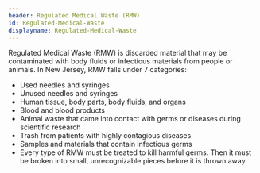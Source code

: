 ```yaml
---
header: Regulated Medical Waste (RMW)
id: Regulated-Medical-Waste
displayname: Regulated-Medical-Waste
---
```

Regulated Medical Waste (RMW) is discarded material that may be contaminated with body fluids or infectious materials from people or animals. In New Jersey, RMW falls under 7 categories:

- Used needles and syringes
- Unused needles and syringes
- Human tissue, body parts, body fluids, and organs
- Blood and blood products
- Animal waste that came into contact with germs or diseases during scientific research
- Trash from patients with highly contagious diseases
- Samples and materials that contain infectious germs
- Every type of RMW must be treated to kill harmful germs. Then it must be broken into small, unrecognizable pieces before it is thrown away.
